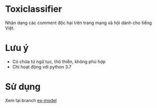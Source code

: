 # Toxiclassifier
Nhận dạng các comment độc hại trên trang mạng xã hội dành cho tiếng Việt.
# Lưu ý
- Có chứa từ ngữ tục, thô thiển, không phù hợp
- Chỉ hoạt động với python 3.7
# Sử dụng
Xem tại branch [ex-model](https://github.com/phuocvtran/toxiclassifier/tree/ex-model)
